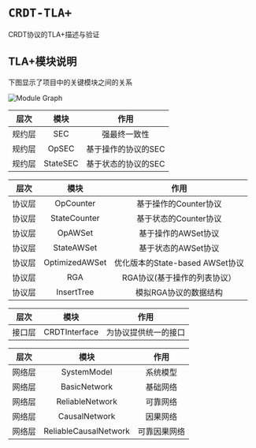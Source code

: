 # `CRDT-TLA+`
CRDT协议的TLA+描述与验证

## TLA+模块说明

下图显示了项目中的关键模块之间的关系

![Module Graph](https://github.com/JYwellin/CRDT-TLA/fig/modules.bmp)

层次|模块|作用
:---:|:--:|:---:
规约层|SEC|强最终一致性|
规约层|OpSEC|基于操作的协议的SEC|
规约层|StateSEC|基于状态的协议的SEC|

层次|模块|作用
:---:|:--:|:---:
协议层|OpCounter|基于操作的Counter协议
协议层|StateCounter|基于状态的Counter协议
协议层|OpAWSet|基于操作的AWSet协议
协议层|StateAWSet|基于状态的AWSet协议
协议层|OptimizedAWSet|优化版本的State-based AWSet协议
协议层|RGA|RGA协议(基于操作的列表协议）
协议层|InsertTree|模拟RGA协议的数据结构

层次|模块|作用
:---:|:--:|:---:
接口层|CRDTInterface|为协议提供统一的接口

层次|模块|作用
:---:|:--:|:---:
网络层|SystemModel|系统模型
网络层|BasicNetwork|基础网络
网络层|ReliableNetwork|可靠网络
网络层|CausalNetwork|因果网络
网络层|ReliableCausalNetwork|可靠因果网络
